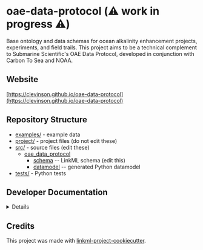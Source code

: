 # oae-data-protocol (⚠️ work in progress ⚠️)

Base ontology and data schemas for ocean alkalinity enhancement projects, experiments, and field trails. This project aims to be a technical complement to Submarine Scientific's OAE Data Protocol, developed in conjunction with Carbon To Sea and NOAA.

## Website

[https://clevinson.github.io/oae-data-protocol](https://clevinson.github.io/oae-data-protocol)

## Repository Structure

- [examples/](examples/) - example data
- [project/](project/) - project files (do not edit these)
- [src/](src/) - source files (edit these)
  - [oae_data_protocol](src/oae_data_protocol)
    - [schema](src/oae_data_protocol/schema) -- LinkML schema
      (edit this)
    - [datamodel](src/oae_data_protocol/datamodel) -- generated
      Python datamodel
- [tests/](tests/) - Python tests

## Developer Documentation

<details>
To run commands you may use good old make or the command runner [just](https://github.com/casey/just/) which is a better choice on Windows.
Use the `make` command or `duty` commands to generate project artefacts:
* `make help` or `just --list`: list all pre-defined tasks
* `make all` or `just all`: make everything
* `make deploy` or `just deploy`: deploys site
</details>

## Credits

This project was made with
[linkml-project-cookiecutter](https://github.com/linkml/linkml-project-cookiecutter).
